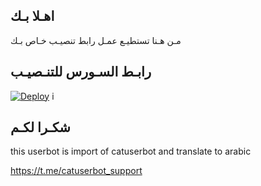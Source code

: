 ## اهـلا بـك
مـن هـنا تستطيـع عمـل رابط تنصيـب خـاص بـك

## رابـط السـورس للتنـصيـب

[![Deploy](https://www.herokucdn.com/deploy/button.svg)](https://heroku.com/deploy?template=https://github.com/hiicv/jmthon)
i
## شكـرا لكـم 


this userbot is import of catuserbot and translate to arabic

https://t.me/catuserbot_support
